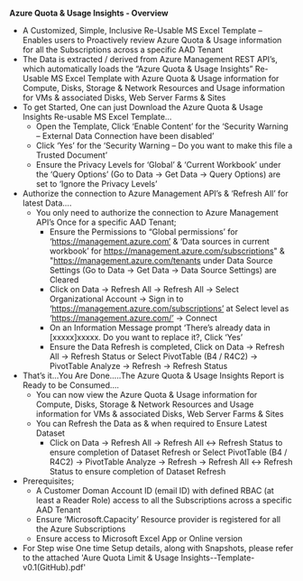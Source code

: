 **Azure Quota & Usage Insights - Overview**

* A Customized, Simple, Inclusive Re-Usable MS Excel Template – Enables users to Proactively review Azure Quota & Usage information for all the Subscriptions across a specific AAD Tenant
* The Data is extracted / derived from Azure Management REST API’s, which automatically loads the “Azure Quota & Usage Insights” Re-Usable MS Excel Template with Azure Quota & Usage information for Compute, Disks, Storage & Network Resources and Usage information for VMs & associated Disks, Web Server Farms & Sites
* To get Started, One can just Download the Azure Quota & Usage Insights Re-usable MS Excel Template…
  * Open the Template, Click ‘Enable Content’ for the ‘Security Warning – External Data Connection have been disabled’
  * Click ‘Yes’ for the ‘Security Warning – Do you want to make this file a Trusted Document’
  * Ensure the Privacy Levels for ‘Global’ & ‘Current Workbook’ under the ‘Query Options’ (Go to Data -> Get Data -> Query Options) are set to ‘Ignore the Privacy Levels’ 
* Authorize the connection to Azure Management API’s & ‘Refresh All’ for latest Data….
  * You only need to authorize the connection to Azure Management API’s Once for a specific AAD Tenant;
    * Ensure the Permissions to “Global permissions’ for ‘https://management.azure.com’ & ‘Data sources in current workbook’ for https://management.azure.com/subscriptions" & "https://management.azure.com/tenants under Data Source Settings (Go to Data -> Get Data -> Data Source Settings) are Cleared
    * Click on Data -> Refresh All -> Refresh All -> Select Organizational Account -> Sign in to ‘https://management.azure.com/subscriptions’ at Select level as ‘https://management.azure.com/’ -> Connect
    * On an Information Message prompt ‘There’s already data in [xxxxx]xxxxx. Do you want to replace it?, Click ‘Yes’ 
    * Ensure the Data Refresh is completed, Click on Data -> Refresh All -> Refresh Status or Select PivotTable (B4 / R4C2) -> PivotTable Analyze -> Refresh -> Refresh Status
* That’s it…You Are Done…..The Azure Quota & Usage Insights Report is Ready to be Consumed….
  * You can now view the Azure Quota & Usage information for Compute, Disks, Storage & Network Resources and Usage information for VMs & associated Disks, Web Server Farms & Sites
  * You can Refresh the Data as & when required to Ensure Latest Dataset
    * Click on Data -> Refresh All -> Refresh All <-> Refresh Status to ensure completion of Dataset Refresh or Select PivotTable (B4 / R4C2) -> PivotTable Analyze -> Refresh -> Refresh All <-> Refresh Status to ensure completion of Dataset Refresh
* Prerequisites;
  * A Customer Doman Account ID (email ID) with defined RBAC (at least a Reader Role) access to all the Subscriptions across a specific AAD Tenant
  * Ensure ‘Microsoft.Capacity’ Resource provider is registered for all the Azure Subscriptions
  * Ensure access to Microsoft Excel App or Online version
* For Step wise One time Setup details, along with Snapshots, please refer to the attached 'Aure Quota Limit & Usage Insights--Template-v0.1(GitHub).pdf'
